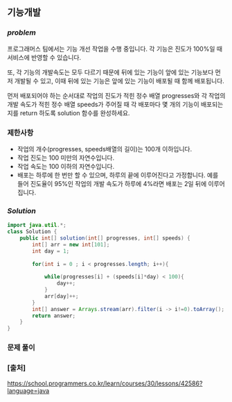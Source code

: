 ## **기능개발**


### ***problem***
프로그래머스 팀에서는 기능 개선 작업을 수행 중입니다. 각 기능은 진도가 100%일 때 서비스에 반영할 수 있습니다.

또, 각 기능의 개발속도는 모두 다르기 때문에 뒤에 있는 기능이 앞에 있는 기능보다 먼저 개발될 수 있고, 이때 뒤에 있는 기능은 앞에 있는 기능이 배포될 때 함께 배포됩니다.

먼저 배포되어야 하는 순서대로 작업의 진도가 적힌 정수 배열 progresses와 각 작업의 개발 속도가 적힌 정수 배열 speeds가 주어질 때 각 배포마다 몇 개의 기능이 배포되는지를 return 하도록 solution 함수를 완성하세요.

### **제한사항**
- 작업의 개수(progresses, speeds배열의 길이)는 100개 이하입니다.
- 작업 진도는 100 미만의 자연수입니다.
- 작업 속도는 100 이하의 자연수입니다.
- 배포는 하루에 한 번만 할 수 있으며, 하루의 끝에 이루어진다고 가정합니다. 예를 들어 진도율이 95%인 작업의 개발 속도가 하루에 4%라면 배포는 2일 뒤에 이루어집니다.

### ***Solution***
``` java
import java.util.*;
class Solution {
    public int[] solution(int[] progresses, int[] speeds) {
        int[] arr = new int[101];
        int day = 1;
        
        for(int i = 0 ; i < progresses.length; i++){
            
            while(progresses[i] + (speeds[i]*day) < 100){
                day++;
            }
            arr[day]++;
        }
        int[] answer = Arrays.stream(arr).filter(i -> i!=0).toArray();
        return answer;
    }
}
```
### **문제 풀이** 


### **[출처]**
https://school.programmers.co.kr/learn/courses/30/lessons/42586?language=java